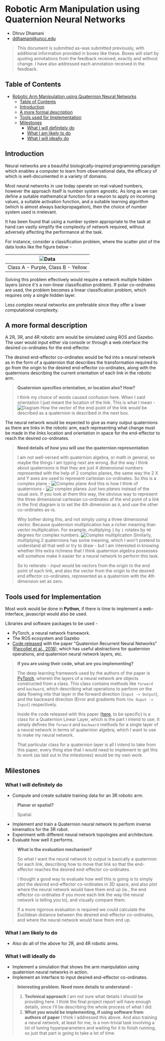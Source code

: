 # Robotic Arm Manipulation using Quaternion Neural Networks

- Dhruv Dhamani
- ddhamani@uncc.edu

> This document is submitted as-was submitted previously, with additional information provided in boxes like these. Boxes will start by quoting annotations from the feedback received, exactly and without change. I have also addressed each annotation received in the feedback.

## Table of Contents
- [Robotic Arm Manipulation using Quaternion Neural Networks](#robotic-arm-manipulation-using-quaternion-neural-networks)
  - [Table of Contents](#table-of-contents)
  - [Introduction](#introduction)
  - [A more formal description](#a-more-formal-description)
  - [Tools used for Implementation](#tools-used-for-implementation)
  - [Milestones](#milestones)
    - [What I will definitely do](#what-i-will-definitely-do)
    - [What I am likely to do](#what-i-am-likely-to-do)
    - [What I will ideally do](#what-i-will-ideally-do)

## Introduction

Neural networks are a beautiful biologically-inspired programming paradigm which enables a computer to learn from observational data, the efficacy of which is well-documented in a variety of domains.

Most neural networks in use today operate on real-valued numbers, however the approach itself is number system agnostic. As long as we can define a suitable mathematical function for a neuron to apply on incoming values, a suitable activation function, and a suitable learning algorithm (which is almost always backpropagation), then the choice of number system used is irrelevant.

It has been found that using a number system appropriate to the task at hand can vastly simplify the complexity of network required, without adversely affecting the performance at the task.

For instance, consider a classification problem, where the scatter plot of the data looks like the figure below -

|![Data](https://iq.opengenus.org/content/images/2018/08/generated-1.JPG) |
|:--:|
| Class A - Purple, Class B - Yellow|

Solving this problem effectively would require a network multiple hidden layers (since it's a non-linear classification problem). If polar co-ordinates are used, the problem becomes a linear classification problem, which requires only a single hidden layer.

Less complex neural networks are preferable since they offer a lower computational complexity.

## A more formal description

A 2R, 3R, and 4R robotic arm would be simulated using ROS and Gazebo. The user would input either via console or through a web interface the desired co-ordinates for the end-effector.

The desired end-effector co-ordinates would be fed into a neural network as in the form of a quaternion that describes the transformation required to go from the origin to the desired end-effector co-ordinates, along with the quaternions describing the current orientation of each link in the robotic arm.

> **Quaternion specifies orientation, or location also? How?**
> 
> I think my choice of words caused confusion here. When I said orientation I just meant the location of the link. This is what I mean -
> ![Diagram](1.png)
> How the vector of the end-point of the link would be described as a quaternion is described in the next box.

The neural network would be expected to give as many output quaternions as there are links in the robotic arm, each representing what change must be made in the links location and orientation in space for the end-effector to reach the desired co-ordinates.

> **Need details of how you will use the quaternion representation**
>
> I am not well-versed with quaternion algebra, or math in general, so maybe the things I am typing next are wrong. But the way I think about quaternions is that they are just 4 dimensional numbers represented with the help of 2 complex planes, the same way the 2 X and Y axes are used to represent cartesian co-ordinates. So this is a complex plane -
> ![Complex plane](2.png)
> And this is how I think of quaternions -
> ![2 complex planes](3.png)
> Just two *planes* instead of the usual *axis*. If you look at them this way, the obvious way to represent the three dimensional cartesian co-ordinates of the end point of a link in the first diagram is to set the 4th dimension as `0`, and use the other co-ordinates as-is.
>
> Why bother doing this, and not simply using a three dimensional vector. Because quaternion multiplication has a richer meaning than vector multiplication.
> For example, multiplying `1` by `i` rotates by `90` degrees for complex numbers.
> ![Complex multiplication](4.png)
> Similarly, multiplying 2 quaternions has some meaning, which I won't pretend to understand all that well or try to draw - but I am interested in knowing whether this extra richness that I think quaternion algebra possesses will somehow make it easier for a neural network to perform this task.
> 
> So to reiterate - input would be vectors from the origin to the end point of each link, and also the vector from the origin to the desired end effector co-ordinates, represented as a quaternion with the 4th dimension set as zero. 

## Tools used for Implementation

Most work would be done in **Python**, if there is time to implement a web-interface, javascript would also be used.

Libraries and software packages to be used -
- PyTorch, a neural network framework.
- The ROS ecosystem and Gazebo
- [Code released](https://github.com/Orkis-Research/Quaternion-Recurrent-Neural-Networks) with the paper "Quaternion Recurrent Neural Networks" ([Parcollet et al., 2018](https://arxiv.org/abs/1806.04418)), which has useful abstractions for quaternion operations, and quaternion neural network layers, etc.

> **If you are using their code, what are you implementing?**
>
> The deep learning framework used by the authors of the paper is [PyTorch](https://pytorch.org/), wherein the layers of a neural network are objects constructed from a class. This class contains methods like `forward` and `backward`, which describing what operations to perform on the data flowing into that layer in the forward direction (`Input -> Output`), and the backward direction (Error and gradients from `the Ouput -> Input`) respectively. 
> 
> Inside the code released with this paper ([here](https://github.com/Orkis-Research/Quaternion-Recurrent-Neural-Networks/blob/master/quaternion_layers.py), to be specific) is a class for a Quaternion Linear Layer, which is the part I intend to use. It simply defines the `forward` and `backward` methods for a single layer of a neural network in terms of quaternion algebra, which I want to use to make my neural network.
>
> That particular class for a quaternion layer is all I intend to take from this paper, every thing else that I would need to implement to get this to work (as laid out in the milestones) would be my own work. 


## Milestones

### What I will definitely do

- Compute and create suitable training data for an 3R robotic arm.
> **Planar or spatial?**
>
> Spatial.
- Implement and train a Quaternion neural network to perform inverse kinematics for the 3R robot.
- Experiment with different neural network topologies and architecture.
- Evaluate how well it performs.
> **What is the evaluation mechanism?**
>
> So what I want the neural network to output is basically a quaternion for each link, describing how to move that link so that the end-effector reaches the desired end-effector co-ordinates.
> 
> I thought a good way to evaluate how well this is going is to simply plot the desired end-effector co-ordinates in 3D space, and also plot where the neural network would have them end up (ie., the end effector co-ordinates if you move each link the way the neural network is telling you to), and visually compare them.
>  
> If a more rigorous evaluation is required we could calculate the Euclidean distance between the desired end-effector co-ordinates, and where the neural network would have them end up.

### What I am likely to do

- Also do all of the above for 2R, and 4R robotic arms.

### What I will ideally do

- Implement a simulation that shows the arm manipulation using quaternion neural networks in action.
- Implement an interface to input desired end-effector co-ordinates.


> **Interesting problem. Need more details to understand -**
> 1. **Technical approach**
> I am not sure what details I should be providing here. I think the final project report will have enough details, since I'll be describing the whole process of what I did.
> 2. **What you would be implementing, if using software from authors of paper**
> I think I addressed this above. And also training a neural network, at least for me, is a non-trivial task involving a lot of tuning hyperparameters and waiting for it to finish running, so just that part is going to take a lot of time.
